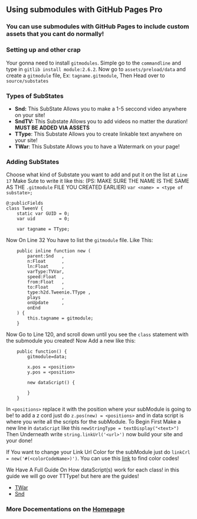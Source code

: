 ## Using submodules with GitHub Pages Pro
### You can use submodules with GitHub Pages to include custom assets that you cant do normally!

### Setting up and other crap
Your gonna need to install `gitmodules`. Simple go to the `commandline` and type in `gitlib install module:2.6.2`.
Now go to `assets/preload/data` and create a `gitmodule` file, Ex:  `tagname.gitmodule`, Then Head over to `source/substates`

### Types of SubStates

- **Snd:** This SubState Allows you to make a 1-5 seccond video anywhere on your site!
- **SndTV:** This Substate Allows you to add videos no matter the duration! **MUST BE ADDED VIA ASSETS**
- **TType**: This Substate Allows you to create linkable text anywhere on your site!
- **TWar**: This Substate Allows you to have a Watermark on your page!

### Adding SubStates

Choose what kind of Substate you want to add and put it on the list at `Line 17` Make Sute to write it like this: (PS: MAKE SURE THE NAME IS THE SAME AS THE `.gitmodule` FILE YOU CREATED EARLIER) `var <name> = <type of substate>;`  
```
@:publicFields
class TweenV {
	static var GUID = 0;
	var uid 		= 0;
	
	var tagname = TType;
```

Now On Line 32 You have to list the `gitmodule` file. Like This:
```
	public inline function new (
		parent:Snd	 ,
	    n:Float		 ,
	    ln:Float	 ,
		varType:TVVar,
	    speed:Float	 ,
	    from:Float	 ,
	    to:Float	 ,
	    type:h2d.Tweenie.TType ,
	    plays		 ,
	    onUpdate	 ,
	    onEnd		 
	) {
		this.tagname = gitmodule;
	}
```

Now Go to Line 120, and scroll down until you see the `class` statement with the submodule you created! Now Add a new like this:
```
	public function() {
		gitmodule=data;

		x.pos = <position>
		y.pos = <position>

		new dataScript() {
			
		}
	}
```

In `<positions>` replace it with the position where your subModule is going to be! to add a z cord just do `z.pos(new) = <positions>` and in data script is where you write all the scripts for the subModule. To Begin First Make a new line in `dataScript` like this `newStringType = textDisplay("<text>")` Then Underneath write `string.linkUrl('<url>')` now build your site and your done!

If You want to change your Link Url Color for the subModule just do `linkCrl = new('#(<colorCodeName>)')`. You can use this [link]() to find color codes!

We Have A Full Guide On How dataScript(s) work for each class! in this guide we will go over TTType! but here are the guides!
- [TWar]()
- [Snd]()

### More Docementations on the [Homepage](https://kadedevteam.github.io/Documentations/)
